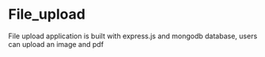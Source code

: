 # File_upload

File upload application is built with express.js and mongodb database, users can upload an image and pdf
